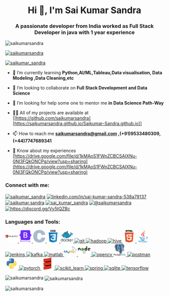 <h1 align="center">Hi 👋, I'm Sai Kumar Sandra</h1>
<h3 align="center">A passionate developer from India worked as Full Stack Developer in java with 1 year experience</h3>

<p align="left"> <img src="https://komarev.com/ghpvc/?username=saikumarsandra&label=Profile%20views&color=0e75b6&style=flat" alt="saikumarsandra" /> </p>

<p align="left"> <a href="https://github.com/ryo-ma/github-profile-trophy"><img src="https://github-profile-trophy.vercel.app/?username=saikumarsandra" alt="saikumarsandra" /></a> </p>

<p align="left"> <a href="https://twitter.com/saikumar_sandra" target="blank"><img src="https://img.shields.io/twitter/follow/saikumar_sandra?logo=twitter&style=for-the-badge" alt="saikumar_sandra" /></a> </p>

- 🌱 I’m currently learning **Python,AI/ML,Tableau,Data visualisation, Data Modeling ,Data Cleaning,etc**

- 👯 I’m looking to collaborate on **Full Stack Development and Data Science**

- 🤝 I’m looking for help some one to mentor me **in Data Science Path-Way**

- 👨‍💻 All of my projects are available at [[https://github.com/saikumarsandra] [https://saikumarsandra.github.io/Saikumar-Sandra.github.io]] 

- 📫 How to reach me **saikumarsandra@gmail.com ,(+91)9533480309,(+44)7747689341**

- 📄 Know about my experiences [https://drive.google.com/file/d/1kMAoS1FWnZCBCSAIXNu-0NI3FQkONCPg/view?usp=sharing](https://drive.google.com/file/d/1kMAoS1FWnZCBCSAIXNu-0NI3FQkONCPg/view?usp=sharing)

<h3 align="left">Connect with me:</h3>
<p align="left">
<a href="https://twitter.com/saikumar_sandra" target="blank"><img align="center" src="https://cdn.jsdelivr.net/npm/simple-icons@3.0.1/icons/twitter.svg" alt="saikumar_sandra" height="30" width="40" /></a>
<a href="https://linkedin.com/in/linkedin.com/in/sai-kumar-sandra-538a79137" target="blank"><img align="center" src="https://cdn.jsdelivr.net/npm/simple-icons@3.0.1/icons/linkedin.svg" alt="linkedin.com/in/sai-kumar-sandra-538a79137" height="30" width="40" /></a>
<a href="https://fb.com/saikumar.sandra" target="blank"><img align="center" src="https://cdn.jsdelivr.net/npm/simple-icons@3.0.1/icons/facebook.svg" alt="saikumar.sandra" height="30" width="40" /></a>
<a href="https://instagram.com/sai_kumar_sandra" target="blank"><img align="center" src="https://cdn.jsdelivr.net/npm/simple-icons@3.0.1/icons/instagram.svg" alt="sai_kumar_sandra" height="30" width="40" /></a>
<a href="https://www.hackerrank.com/@saikumarsandra" target="blank"><img align="center" src="https://cdn.jsdelivr.net/npm/simple-icons@3.0.1/icons/hackerrank.svg" alt="@saikumarsandra" height="30" width="40" /></a>
<a href="https://discord.gg/https://discord.gg/Vy5tQZBc" target="blank"><img align="center" src="https://cdn.jsdelivr.net/npm/simple-icons@3.0.1/icons/discord.svg" alt="https://discord.gg/Vy5tQZBc" height="30" width="40" /></a>
</p>

<h3 align="left">Languages and Tools:</h3>
<p align="left"> <a href="https://angular.io" target="_blank"> <img src="https://raw.githubusercontent.com/devicons/devicon/master/icons/angularjs/angularjs-original-wordmark.svg" alt="angularjs" width="40" height="40"/> </a> <a href="https://getbootstrap.com" target="_blank"> <img src="https://raw.githubusercontent.com/devicons/devicon/master/icons/bootstrap/bootstrap-plain-wordmark.svg" alt="bootstrap" width="40" height="40"/> </a> <a href="https://www.cprogramming.com/" target="_blank"> <img src="https://raw.githubusercontent.com/devicons/devicon/master/icons/c/c-original.svg" alt="c" width="40" height="40"/> </a> <a href="https://www.w3schools.com/css/" target="_blank"> <img src="https://raw.githubusercontent.com/devicons/devicon/master/icons/css3/css3-original-wordmark.svg" alt="css3" width="40" height="40"/> </a> <a href="https://www.docker.com/" target="_blank"> <img src="https://raw.githubusercontent.com/devicons/devicon/master/icons/docker/docker-original-wordmark.svg" alt="docker" width="40" height="40"/> </a> <a href="https://git-scm.com/" target="_blank"> <img src="https://www.vectorlogo.zone/logos/git-scm/git-scm-icon.svg" alt="git" width="40" height="40"/> </a> <a href="https://hadoop.apache.org/" target="_blank"> <img src="https://www.vectorlogo.zone/logos/apache_hadoop/apache_hadoop-icon.svg" alt="hadoop" width="40" height="40"/> </a> <a href="https://hive.apache.org/" target="_blank"> <img src="https://www.vectorlogo.zone/logos/apache_hive/apache_hive-icon.svg" alt="hive" width="40" height="40"/> </a> <a href="https://www.w3.org/html/" target="_blank"> <img src="https://raw.githubusercontent.com/devicons/devicon/master/icons/html5/html5-original-wordmark.svg" alt="html5" width="40" height="40"/> </a> <a href="https://www.java.com" target="_blank"> <img src="https://raw.githubusercontent.com/devicons/devicon/master/icons/java/java-original.svg" alt="java" width="40" height="40"/> </a> <a href="https://www.jenkins.io" target="_blank"> <img src="https://www.vectorlogo.zone/logos/jenkins/jenkins-icon.svg" alt="jenkins" width="40" height="40"/> </a> <a href="https://kafka.apache.org/" target="_blank"> <img src="https://www.vectorlogo.zone/logos/apache_kafka/apache_kafka-icon.svg" alt="kafka" width="40" height="40"/> </a> <a href="https://www.mathworks.com/" target="_blank"> <img src="https://raw.githubusercontent.com/simple-icons/simple-icons/master/icons/mathworks.svg" alt="matlab" width="40" height="40"/> </a> <a href="https://www.mysql.com/" target="_blank"> <img src="https://raw.githubusercontent.com/devicons/devicon/master/icons/mysql/mysql-original-wordmark.svg" alt="mysql" width="40" height="40"/> </a> <a href="https://nodejs.org" target="_blank"> <img src="https://raw.githubusercontent.com/devicons/devicon/master/icons/nodejs/nodejs-original-wordmark.svg" alt="nodejs" width="40" height="40"/> </a> <a href="https://opencv.org/" target="_blank"> <img src="https://www.vectorlogo.zone/logos/opencv/opencv-icon.svg" alt="opencv" width="40" height="40"/> </a> <a href="https://www.postgresql.org" target="_blank"> <img src="https://raw.githubusercontent.com/devicons/devicon/master/icons/postgresql/postgresql-original-wordmark.svg" alt="postgresql" width="40" height="40"/> </a> <a href="https://postman.com" target="_blank"> <img src="https://www.vectorlogo.zone/logos/getpostman/getpostman-icon.svg" alt="postman" width="40" height="40"/> </a> <a href="https://www.python.org" target="_blank"> <img src="https://raw.githubusercontent.com/devicons/devicon/master/icons/python/python-original.svg" alt="python" width="40" height="40"/> </a> <a href="https://pytorch.org/" target="_blank"> <img src="https://www.vectorlogo.zone/logos/pytorch/pytorch-icon.svg" alt="pytorch" width="40" height="40"/> </a> <a href="https://www.scala-lang.org" target="_blank"> <img src="https://raw.githubusercontent.com/devicons/devicon/master/icons/scala/scala-original.svg" alt="scala" width="40" height="40"/> </a> <a href="https://scikit-learn.org/" target="_blank"> <img src="https://upload.wikimedia.org/wikipedia/commons/0/05/Scikit_learn_logo_small.svg" alt="scikit_learn" width="40" height="40"/> </a> <a href="https://spring.io/" target="_blank"> <img src="https://www.vectorlogo.zone/logos/springio/springio-icon.svg" alt="spring" width="40" height="40"/> </a> <a href="https://www.sqlite.org/" target="_blank"> <img src="https://www.vectorlogo.zone/logos/sqlite/sqlite-icon.svg" alt="sqlite" width="40" height="40"/> </a> <a href="https://www.tensorflow.org" target="_blank"> <img src="https://www.vectorlogo.zone/logos/tensorflow/tensorflow-icon.svg" alt="tensorflow" width="40" height="40"/> </a> </p>

<p><img align="left" src="https://github-readme-stats.vercel.app/api/top-langs?username=saikumarsandra&show_icons=true&locale=en&layout=compact" alt="saikumarsandra" /></p>

<p>&nbsp;<img align="center" src="https://github-readme-stats.vercel.app/api?username=saikumarsandra&show_icons=true&locale=en" alt="saikumarsandra" /></p>

<p><img align="center" src="https://github-readme-streak-stats.herokuapp.com/?user=saikumarsandra&" alt="saikumarsandra" /></p>
